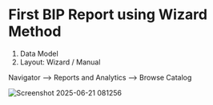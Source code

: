 # First BIP Report using Wizard Method

1. Data Model
2. Layout: Wizard / Manual

Navigator --> Reports and Analytics --> Browse Catalog


![Screenshot 2025-06-21 081256](https://github.com/user-attachments/assets/b2f5f48c-0bab-42c0-a211-5cbd66f8cac8)
